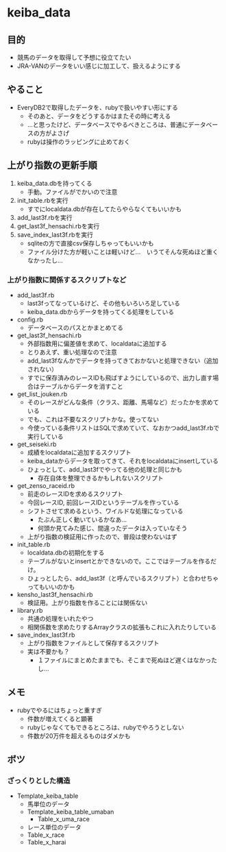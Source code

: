 # keiba_data
## 目的
- 競馬のデータを取得して予想に役立てたい
- JRA-VANのデータをいい感じに加工して、扱えるようにする

## やること
- EveryDB2で取得したデータを、rubyで扱いやすい形にする
    - そのあと、データをどうするかはまたその時に考える
    - …と思ったけど、データベースでやるべきところは、普通にデータベースの方がよさげ
    - rubyは操作のラッピングに止めておく

## 上がり指数の更新手順
1. keiba_data.dbを持ってくる
    - 手動。ファイルがでかいので注意
2. init_table.rbを実行
    - すでにlocaldata.dbが存在してたらやらなくてもいいかも
3. add_last3f.rbを実行
4. get_last3f_hensachi.rbを実行
5. save_index_last3f.rbを実行
    - sqliteの方で直接csv保存しちゃってもいいかも
    - ファイル分けた方が軽いことは軽いけど…　いうてそんな死ぬほど重くなかったし…

### 上がり指数に関係するスクリプトなど
- add_last3f.rb
    - last3fってなっているけど、その他もいろいろ足している
    - keiba_data.dbからデータを持ってくる処理をしている
- config.rb
    - データベースのパスとかまとめてる
- get_last3f_hensachi.rb
    - 外部指数用に偏差値を求めて、localdataに追加する
    - とりあえず、重い処理なので注意
    - add_last3fなんかでデータを持ってきておかないと処理できない（追加されない）
    - すでに保存済みのレースIDも飛ばすようにしているので、出力し直す場合はテーブルからデータを消すこと
- get_list_jouken.rb
    - そのレースがどんな条件（クラス、距離、馬場など）だったかを求めている
    - でも、これは不要なスクリプトかな。使ってない
    - 今使っている条件リストはSQLで求めていて、なおかつadd_last3f.rbで実行している
- get_seiseki.rb
    - 成績をlocaldataに追加するスクリプト
    - keiba_dataからデータを取ってきて、それをlocaldataにinsertしている
    - ひょっとして、add_last3fでやってる他の処理と同じかも
        - 存在自体を整理できるかもしれないスクリプト
- get_zenso_raceid.rb
    - 前走のレースIDを求めるスクリプト
    - 今回レースID, 前回レースIDというテーブルを作っている
    - シフトさせて求めるという、ワイルドな処理になっている
        - たぶん正しく動いているかなあ…
        - 何頭か見てみた感じ、間違ったデータは入っていなそう
    - 上がり指数の検証用に作ったので、普段は使わないはず
- init_table.rb
    - localdata.dbの初期化をする
    - テーブルがないとinsertとかできないので。ここではテーブルを作るだけ。
    - ひょっとしたら、add_last3f（と呼んでいるスクリプト）と合わせちゃってもいいのかも
- kensho_last3f_hensachi.rb
    - 検証用。上がり指数を作ることには関係ない
- library.rb
    - 共通の処理をいれたやつ
    - 相関係数を求めたりするArrayクラスの拡張もこれに入れたりしている
- save_index_last3f.rb
    - 上がり指数をファイルとして保存するスクリプト
    - 実は不要かも？
        - １ファイルにまとめたままでも、そこまで死ぬほど遅くはなかったし…


## メモ
- rubyでやるにはちょっと重すぎ
    - 件数が増えてくると顕著
    - rubyじゃなくてもできるところは、rubyでやろうとしない
    - 件数が20万件を超えるものはダメかも

## ボツ
### ざっくりとした構造
- Template_keiba_table
    - 馬単位のデータ
    - Template_keiba_table_umaban
        - Table_x_uma_race
    - レース単位のデータ
    - Table_x_race
    - Table_x_harai